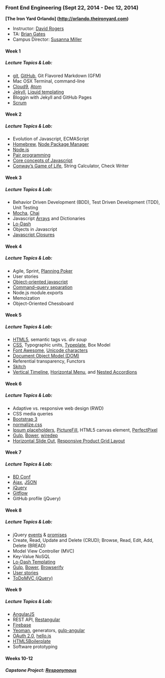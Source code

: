 ### Front End Engineering (Sept 22, 2014 - Dec 12, 2014)
**[The Iron Yard Orlando] (http://orlando.theironyard.com)**
* Instructor: [David Rogers](https://github.com/al_the_x)
* TA: [Brian Gates](https://github.com/bgates)
* Campus Director: [Susanna Miller](http://theironyard.com/about/team/#susanna)

#### Week 1

##### Lecture Topics & Lab: 
* [git](http://git-scm.com/), [GitHub](https://github.com/phillycc), Git Flavored Markdown (GFM)
* Mac OSX Terminal, command-line
* [Cloud9](https://c9.io/), [Atom](https://atom.io/)
* [Jekyll](http://jekyllrb.com/), [Liquid templating](http://jekyllrb.com/docs/templates/)
* Bloggin with Jekyll and GitHub Pages 
* [Scrum](http://en.wikipedia.org/wiki/Scrum_%28software_development%29)

#### Week 2

##### Lecture Topics & Lab: 
* Evolution of Javascript, ECMAScript 
* [Homebrew](http://brew.sh/), [Node Package Manager](https://www.npmjs.com/)
* [Node.js](http://nodejs.org/)
* [Pair programming](http://en.wikipedia.org/wiki/Pair_programming)
* [Core concepts of Javascript](https://developer.mozilla.org/en-US/docs/Web/JavaScript)
* [Conway’s Game of Life](http://en.wikipedia.org/wiki/Conway's_Game_of_Life), String Calculator, Check Writer

#### Week 3

##### Lecture Topics & Lab: 
* Behavior Driven Development (BDD), Test Driven Development (TDD), Unit Testing
* [Mocha](http://mochajs.org/), [Chai](http://chaijs.com/)
* Javascript [Arrays](https://developer.mozilla.org/en-US/docs/Web/JavaScript/Reference/Global_Objects/Array) and Dictionaries
* [Lo-Dash](https://lodash.com/)
* Objects in Javascript
* [Javascript Closures](https://developer.mozilla.org/en-US/docs/Web/JavaScript/Guide/Closures)

#### Week 4

##### Lecture Topics & Lab: 
* Agile, Sprint, [Planning Poker](http://www.mountaingoatsoftware.com/agile/planning-poker) 
* User stories
* [Object-oriented javascript](https://developer.mozilla.org/en-US/docs/Web/JavaScript/Introduction_to_Object-Oriented_JavaScript)
* [Command–query separation](http://martinfowler.com/bliki/CommandQuerySeparation.html)
* Node.js module.exports
* Memoization
* Object-Oriented Chessboard

#### Week 5

##### Lecture Topics & Lab: 
* [HTML5](https://developer.mozilla.org/en-US/docs/Web/Guide/HTML/HTML5), semantic tags vs. *div soup*
* [CSS](https://developer.mozilla.org/en-US/docs/Web/CSS), Typographic units, [Typeplate](http://typeplate.com/), Box Model
* [Font Awesome](http://fortawesome.github.io/Font-Awesome/), [Unicode characters](http://unicode-table.com/en/) 
* [Document Object Model (DOM)](https://developer.mozilla.org/en-US/docs/Web/API/Document_Object_Model)
* Referential transparency, Functors
* [Skitch](https://evernote.com/skitch/)
* [Vertical Timeline](http://tympanus.net/Blueprints/VerticalTimeline/), [Horizontal Menu](http://tympanus.net/Blueprints/HorizontalDropDownMenu/), and [Nested Accordions](http://tympanus.net/Blueprints/NestedAccordion/) 

#### Week 6

##### Lecture Topics & Lab: 
* Adaptive vs. responsive web design (RWD)
* CSS media queries
* [Bootstrap 3](http://getbootstrap.com/)
* [normalize.css](http://necolas.github.io/normalize.css/) 
* [Ipsum placeholders](http://meettheipsums.com/), [PictureFill](http://scottjehl.github.io/picturefill/), HTML5 canvas element, [PerfectPixel](http://www.welldonecode.com/perfectpixel/) 
* [Gulp](http://gulpjs.com/), [Bower](http://bower.io/), [wiredep](https://github.com/taptapship/wiredep) 
* [Horizontal Slide Out](http://tympanus.net/Blueprints/HorizontalSlideOutMenu/#), [Responsive Product Grid Layout](http://tympanus.net/Blueprints/ProductGridLayout/)

#### Week 7

##### Lecture Topics & Lab: 
* [BD Conf](http://bdconf.com/events/orlando-2014/)
* [Ajax](https://developer.mozilla.org/en-US/docs/AJAX), [JSON](https://developer.mozilla.org/en-US/docs/Web/JavaScript/Reference/Global_Objects/JSON)
* [jQuery](http://jquery.com/) 
* [Gitflow](https://github.com/nvie/gitflow)
* GitHub profile (jQuery) 

#### Week 8

##### Lecture Topics & Lab: 
* jQuery [events](http://api.jquery.com/category/events/) & [promises](http://api.jquery.com/category/deferred-object/)
* Create, Read, Update and Delete (CRUD); Browse, Read, Edit, Add, Delete (BREAD) 
* Model View Controller (MVC)
* Key-Value NoSQL
* [Lo-Dash Templating](https://lodash.com/docs#templateSettings)
* [Gulp](http://gulpjs.com/), [Bower](http://bower.io/), [Browserify](http://browserify.org/)
* [User stories](https://www.scrumalliance.org/community/spotlight/mike-cohn/march-2014/agile-user-stories-epics-and-themes)  
* [ToDoMVC (jQuery)](http://todomvc.com/examples/jquery/#/all)

#### Week 9

##### Lecture Topics & Lab: 
* [AngularJS](https://angularjs.org/)
* REST API, [Restangular](https://github.com/mgonto/restangular)
* [Firebase](https://www.firebase.com/)
* [Yeoman](http://yeoman.io/), generators, [gulp-angular](https://github.com/Swiip/generator-gulp-angular)
* [OAuth 2.0](http://oauth.net/2/), [hello.js](http://adodson.com/hello.js/#hellojs)
* [HTML5Boilerplate](http://html5boilerplate.com/) 
* Software prototyping

#### Weeks 10-12

##### Capstone Project: [Responymous](https://github.com/ResponymousApp/Responymous)

